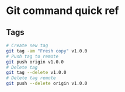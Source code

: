 # Git command quick ref

## Tags

```bash
# Create new tag
git tag -am "Fresh copy" v1.0.0
# Push tag to remote
git push origin v1.0.0
# Delete tag
git tag --delete v1.0.0
# Delete tag remote
git push --delete origin v1.0.0

```

